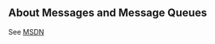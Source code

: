 ## About Messages and Message Queues

See [MSDN](https://msdn.microsoft.com/en-us/library/windows/desktop/ms644927%28v=vs.85%29.aspx)



